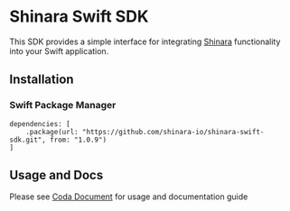 # Shinara Swift SDK

This SDK provides a simple interface for integrating [Shinara](https://shinara.io/) functionality into your Swift application.

## Installation

### Swift Package Manager

```
dependencies: [
    .package(url: "https://github.com/shinara-io/shinara-swift-sdk.git", from: "1.0.9")
]
```

## Usage and Docs

Please see [Coda Document](https://coda.io/@shinara/shinara-swift-sdk) for usage and documentation guide
